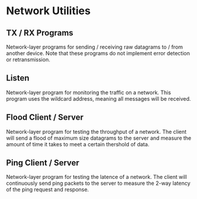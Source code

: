 # Network Utilities
## TX / RX Programs
Network-layer programs for sending / receiving raw datagrams to / from another device. Note that these programs do not implement error detection or retransmission.
## Listen
Network-layer program for monitoring the traffic on a network. This program uses the wildcard address, meaning all messages will be received.
## Flood Client / Server
Network-layer program for testing the throughput of a network. The client will send a flood of maximum size datagrams to the server and measure the amount of time it takes to meet a certain thershold of data.
## Ping Client / Server
Network-layer program for testing the latence of a network. The client will continuously send ping packets to the server to measure the 2-way latency of the ping request and response.